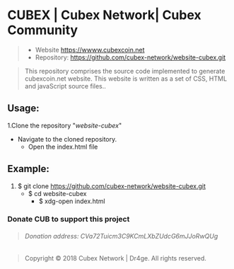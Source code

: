 # CUBEX | Cubex Network| Cubex Community
> - Website https://wwww.cubexcoin.net
> - Repository: https://github.com/cubex-network/website-cubex.git

> This repository comprises the source code implemented to generate cubexcoin.net website. This website is written as a set of  CSS, HTML and javaScript source files..


## Usage:
1.Clone the repository "*website-cubex*"
  - Navigate to the cloned repository.
    - Open the index.html file 


## Example:
  1. $ git clone https://github.com/cubex-network/website-cubex.git
     - $ cd website-cubex
       - $ xdg-open index.html
  
  
  
  ### Donate CUB to support this project
  
  > ###### Donation address: CVa72Tuicm3C9KCmLXbZUdcG6mJJoRwQUg
  
  
  
  
  > Copyright © 2018 Cubex Network | Dr4ge. All rights reserved.
